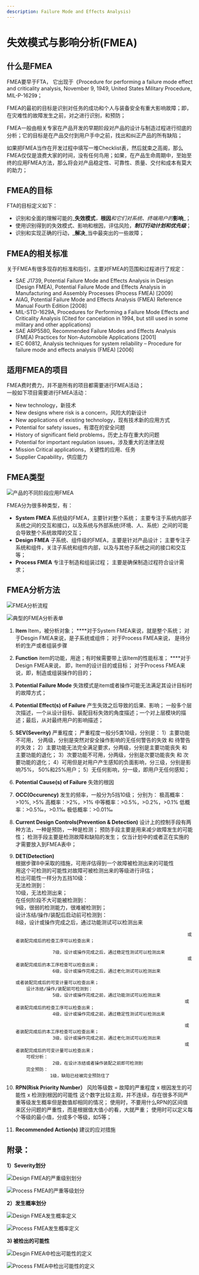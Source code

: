```yaml
---
description: Failure Mode and Effects Analysis)
---
```


# 失效模式与影响分析\(FMEA\)

## 什么是FMEA

FMEA要早于FTA， 它出现于《Procedure for performing a failure mode effect and criticality analysis, November 9, 1949, United States Military Procedure, MIL-P-1629》；

FMEA的最初的目标是识别对任务的成功和个人与装备安全有重大影响故障；即，在灾难性的故障发生之前，对之进行识别，和预防；

FMEA一般由相关专家在产品开发的早期阶段对产品的设计与制造过程进行彻底的分析；它的目标是在产品交付到用户手中之前，找出和纠正产品的所有缺陷；

如果把FMEA当作在开发过程中填写一堆Checklist表，然后就束之高阁，那么FMEA仅仅是浪费大家的时间，没有任何鸟用；如果，在产品生命周期中，至始至终的应用FMEA方法，那么将会对产品稳定性、可靠性、质量、交付和成本有莫大的助力；

## FMEA的目标

FTA的目标定义如下：

* 识别和全面的理解可能的_**失效模式**_，_**根因**_和它们对系统、终端用户的_**影响**_；
* 使用识别得到的失效模式、影响和根因，评估风险，_**制订行动计划和优先级**_；
* 识别和实现正确的行动，_**解决**_当中最突出的一些故障；

## FMEA的相关标准

关于FMEA有很多现存的标准和指引，主要对FMEA的范围和过程进行了规定：

* SAE J1739, Potential Failure Mode and Effects Analysis in Design \(Design FMEA\), Potential Failure  Mode and Effects Analysis in Manufacturing and Assembly Processes \(Process FMEA\) \[2009\]
* AIAG, Potential Failure Mode and Effects Analysis \(FMEA\) Reference Manual Fourth Edition \[2008\]
* MIL-STD-1629A, Procedures for Performing a Failure Mode Effects and Criticality Analysis \(Cited for cancelation in 1994, but still used in some military and other applications\)
* SAE ARP5580, Recommended Failure Modes and Effects Analysis \(FMEA\) Practices for Non-Automobile Applications \[2001\]
* IEC 60812, Analysis techniques for system reliability – Procedure for failure mode and effects analysis \(FMEA\) \[2006\]

## **适用FMEA的项目**

FMEA费时费力，并不是所有的项目都需要进行FMEA活动；  
一般如下项目需要进行FMEA活动：

* New technology，新技术
* New designs where risk is a concern，风险大的新设计
* New applications of existing technology，现有技术新的应用方式
* Potential for safety issues，有潜在的安全问题
* History of significant field problems，历史上存在重大的问题
* Potential for important regulation issues，涉及重大的法律法规
* Mission Critical applications，关键性的应用、任务
* Supplier Capability，供应能力

## FMEA类型

![&#x4EA7;&#x54C1;&#x7684;&#x4E0D;&#x540C;&#x9636;&#x6BB5;&#x5E94;&#x7528;FMEA](../../.gitbook/assets/image%20%2812%29.png)

FMEA分为很多种类型，有：

* **System FMEA** 系统级的FMEA，主要针对整个系统； 主要专注于系统内部子系统之间的交互和接口，以及系统与外部系统\(环境、人、系统）之间的可能会导致整个系统故障的交互；
* **Design FMEA** 子系统、组件级的FMEA，主要是针对产品设计； 主要专注子系统和组件，关注子系统和组件内部，以及与其他子系统之间的接口和交互等；
* **Process FMEA** 专注于制造和组装过程； 主要是确保制造过程符合设计需求；

## FMEA分析方法

![FMEA&#x5206;&#x6790;&#x6D41;&#x7A0B;](../../.gitbook/assets/image%20%2817%29.png)

![&#x5178;&#x578B;&#x7684;FMEA&#x5206;&#x6790;&#x8868;&#x5355;](../../.gitbook/assets/image%20%2818%29.png)

1. **Item** Item，被分析对象； ****对于System FMEA来说，就是整个系统； 对于Desgin FMEA来说，是子系统或组件； 对于Process FMEA来说， 是待分析的生产或者组装步骤
2. **Function** item的功能，用途；有时候需要带上该Item的性能标准； ****对于Design FMEA来说， 即，Item的设计目的或目标； 对于Process FMEA来说，即，制造或组装操作的目的；
3. **Potential Failure Mode** 失效模式是item或者操作可能无法满足其设计目标时的故障方式；
4. **Potential Effect\(s\) of Failure** 产生失效之后导致的后果、影响； 一般多个层次描述，一个从设计目标、装配目标失效的角度描述；一个对上层模块的描述；最后，从对最终用户的影响描述；
5. **SEV\(Severity\)** 严重程度； 严重程度一般分5类10级，分别是： 1）主要功能不可用， 分两级，分别是突然对安全操作影响的无任何警告的失效 和 待警告的失效； 2）主要功能无法完全满足要求，分两级，分别是主要功能丧失 和 主要功能的退化； 3）次要功能不可用，分两级，分别是次要功能丧失 和 次要功能的退化； 4）可用但是对用户产生感知的负面影响，分三级，分别是影响75%， 50%和25%用户； 5）无任何影响，分一级，即用户无任何感知；
6. **Potential Cause\(s\) of Failure** 失效的根因
7. **OCC\(Occurency\)** 发生的频率，一般分为5挡10级； 分别为：          极高概率：&gt;10%,  &gt;5%         高概率：&gt;2%，&gt;1%         中等概率：&gt;0.5%，&gt;0.2%，&gt;0.1%         低概率：&gt;0.5‰，&gt;0.1‰         极低概率：&gt;0.01‰
8. **Current Design Controls\(Prevention & Detection\)** 设计上的控制手段有两种方法，一种是预防，一种是检测； 预防手段主要是用来减少故障发生的可能性； 检测手段主要是检测故障和缺陷的发生； 仅当计划中的或者正在实施的才需要放入到FMEA表中；
9. **DET\(Detection\)**  
   根据步骤8中采取的措施，可用评估得到一个故障被检测出来的可能性  
   用这个可检测的可能性对故障可被检测出来的等级进行评估；  
   检出可能性一样分为五挡10级：  
           无法检测到：  
                      10级，无法检测出来；  
           在任何阶段不大可能被检测到：  
                     9级，很弱的检测能力，很难被检测到；  
           设计冻结/操作/装配后启动前可检测到：  
                     8级，设计或操作完成之后，通过功能测试可以检测出来

                                                                        或者装配完成后的检查工序可以检查出来；

                     7级，设计或操作完成之后，通过稳定性测试可以检测出来  
                                                                        或者装配完成后的本工序检查可以检查出来；  
                     6级，设计或操作完成之后，通过老化测试可以检测出来  
                                                                         或者装配完成后的可变计量可以检查出来；  
           设计冻结/操作/装配前可检测到：  
                     5级，设计或操作完成之前，通过功能测试可以检测出来  
                                                                       或者装配完成后的检查工序可以检查出来；  
                     4级，设计或操作完成之前，通过稳定性测试可以检测出来

                                                                       或者装配完成后的本工序检查可以检查出来；  
                     3级，设计或操作完成之前，通过老化测试可以检测出来  
                                                                       或者装配完成后的可变计量可以检查出来；  
           可视分析：  
                     2级，在设计冻结或者操作装配之前即可检测到  
           完全预防：  
                    1级，缺陷已经被完全预防住了

10. **RPN\(Risk Priority Number）** 风险等级数 = 故障的严重程度 x  根因发生的可能性 x 检测到根因的可能性 这个数字比较主观，并不连续，存在很多不同严重等级发生概率但是数值却相同的情况； 使用时，不要用什么RPN的区间值来区分问题的严重性，而是根据值大值小的看，大就严重； 使用时可以定义每个等级的最小值，分成多个等级，如5等；
11. **Recommended Action\(s\)** 建议的应对措施

## **附录：**

**1）Severity划分**

![Design FMEA&#x7684;&#x4E25;&#x91CD;&#x7EA7;&#x522B;&#x5212;&#x5206;](../../.gitbook/assets/image%20%2819%29.png)

![Process FMEA&#x7684;&#x4E25;&#x91CD;&#x7B49;&#x7EA7;&#x5212;&#x5206;](../../.gitbook/assets/image%20%2870%29.png)

**2）发生概率划分**

![Design FMEA&#x53D1;&#x751F;&#x6982;&#x7387;&#x5B9A;&#x4E49;](../../.gitbook/assets/image%20%2871%29.png)

![Process FMEA&#x53D1;&#x751F;&#x6982;&#x7387;&#x5B9A;&#x4E49;](../../.gitbook/assets/image%20%2857%29.png)

**3\) 被检出的可能性**

![Desgin FMEA&#x4E2D;&#x68C0;&#x51FA;&#x53EF;&#x80FD;&#x6027;&#x7684;&#x5B9A;&#x4E49;](../../.gitbook/assets/image%20%2863%29.png)

![Process FMEA&#x4E2D;&#x68C0;&#x51FA;&#x53EF;&#x80FD;&#x6027;&#x7684;&#x5B9A;&#x4E49;](../../.gitbook/assets/image%20%2815%29.png)

